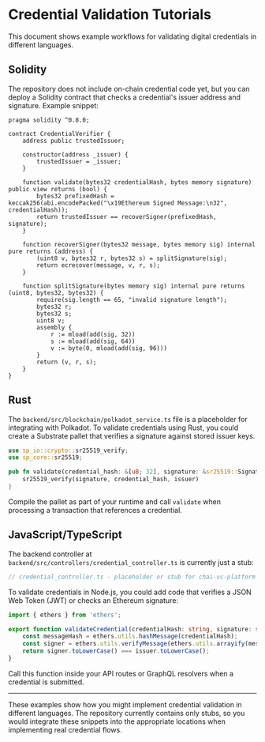 # Credential Validation Tutorials

This document shows example workflows for validating digital credentials in different languages.

## Solidity

The repository does not include on-chain credential code yet, but you can deploy a Solidity contract that checks a credential's issuer address and signature. Example snippet:

```solidity
pragma solidity ^0.8.0;

contract CredentialVerifier {
    address public trustedIssuer;

    constructor(address _issuer) {
        trustedIssuer = _issuer;
    }

    function validate(bytes32 credentialHash, bytes memory signature) public view returns (bool) {
        bytes32 prefixedHash = keccak256(abi.encodePacked("\x19Ethereum Signed Message:\n32", credentialHash));
        return trustedIssuer == recoverSigner(prefixedHash, signature);
    }

    function recoverSigner(bytes32 message, bytes memory sig) internal pure returns (address) {
        (uint8 v, bytes32 r, bytes32 s) = splitSignature(sig);
        return ecrecover(message, v, r, s);
    }

    function splitSignature(bytes memory sig) internal pure returns (uint8, bytes32, bytes32) {
        require(sig.length == 65, "invalid signature length");
        bytes32 r;
        bytes32 s;
        uint8 v;
        assembly {
            r := mload(add(sig, 32))
            s := mload(add(sig, 64))
            v := byte(0, mload(add(sig, 96)))
        }
        return (v, r, s);
    }
}
```

## Rust

The `backend/src/blockchain/polkadot_service.ts` file is a placeholder for integrating with Polkadot.
To validate credentials using Rust, you could create a Substrate pallet that verifies a signature against stored issuer keys.

```rust
use sp_io::crypto::sr25519_verify;
use sp_core::sr25519;

pub fn validate(credential_hash: &[u8; 32], signature: &sr25519::Signature, issuer: &sr25519::Public) -> bool {
    sr25519_verify(signature, credential_hash, issuer)
}
```

Compile the pallet as part of your runtime and call `validate` when processing a transaction that references a credential.

## JavaScript/TypeScript

The backend controller at `backend/src/controllers/credential_controller.ts` is currently just a stub:

```typescript
// credential_controller.ts - placeholder or stub for chai-vc-platform
```

To validate credentials in Node.js, you could add code that verifies a JSON Web Token (JWT) or checks an Ethereum signature:

```typescript
import { ethers } from 'ethers';

export function validateCredential(credentialHash: string, signature: string, issuer: string): boolean {
    const messageHash = ethers.utils.hashMessage(credentialHash);
    const signer = ethers.utils.verifyMessage(ethers.utils.arrayify(messageHash), signature);
    return signer.toLowerCase() === issuer.toLowerCase();
}
```

Call this function inside your API routes or GraphQL resolvers when a credential is submitted.

---

These examples show how you might implement credential validation in different languages. The repository currently contains only stubs, so you would integrate these snippets into the appropriate locations when implementing real credential flows.
